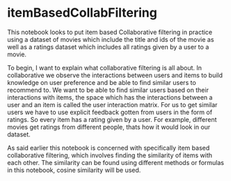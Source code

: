 # itemBasedCollabFiltering

This notebook looks to put item based Collaborative filtering in practice using a dataset of movies which include the title and ids of the movie as well as a ratings dataset which includes all ratings given by a user to a movie.

To begin, I want to explain what collaborative filtering is all about. In collaborative we observe the interactions between users and items to build knowledge on user preference and be able to find similar users to recommend to. We want to be able to find similar users based on their interactions with items, the space which has the interactions between a user and an item is called the user interaction matrix. For us to get similar users we have to use explicit feedback gotten from users in the form of ratings. So every item has a rating given by a user. For example, different movies get ratings from different people, thats how it would look in our dataset.

As said earlier this notebook is concerned with specifically item based collaborative filtering, which involves finding the similarity of items with each other. The similarity can be found using different methods or formulas in this notebook, cosine similarity will be used. 

